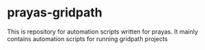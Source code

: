 # prayas-gridpath

This is repository for automation scripts written for prayas. It mainly contains automation scripts for running gridpath projects
